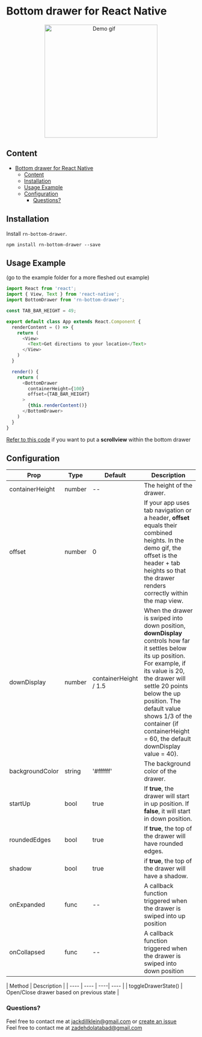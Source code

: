 # Bottom drawer for React Native

<p align="center">
  <img src="demo.gif" alt="Demo gif" width="300" />
</p>

## Content

- [Bottom drawer for React Native](#bottom-drawer-for-react-native)
  - [Content](#content)
  - [Installation](#installation)
  - [Usage Example](#usage-example)
  - [Configuration](#configuration)
    - [Questions?](#questions)

## Installation

Install `rn-bottom-drawer`.

```
npm install rn-bottom-drawer --save
```

## Usage Example
(go to the example folder for a more fleshed out example)

```javascript
import React from 'react';
import { View, Text } from 'react-native';
import BottomDrawer from 'rn-bottom-drawer';

const TAB_BAR_HEIGHT = 49;

export default class App extends React.Component {
  renderContent = () => {
    return (
      <View>
        <Text>Get directions to your location</Text>
      </View>
    )
  }

  render() {
    return (
      <BottomDrawer
        containerHeight={100}
        offset={TAB_BAR_HEIGHT}
      >
        {this.renderContent()}
      </BottomDrawer>
    )
  }
}

```
[Refer to this code](https://github.com/jacklein/rn-bottom-drawer/issues/7#issuecomment-465554054) if you want to put a **scrollview** within the bottom drawer

## Configuration

| Prop | Type | Default | Description |
| ---- | ---- | ----| ---- |
| containerHeight | number | -- | The height of the drawer. | 
| offset | number | 0 | If your app uses tab navigation or a header, **offset** equals their combined heights. In the demo gif, the offset is the header + tab heights so that the drawer renders correctly within the map view. |
| downDisplay | number | containerHeight / 1.5 | When the drawer is swiped into down position, **downDisplay** controls how far it settles below its up position. For example, if its value is 20, the drawer will settle 20 points below the up position. The default value shows 1/3 of the container (if containerHeight = 60, the default downDisplay value = 40). |
| backgroundColor | string | '#ffffff' | The background color of the drawer. |
| startUp | bool | true | If **true**, the drawer will start in up position. If **false**, it will start in down position. |
| roundedEdges | bool | true | If **true**, the top of the drawer will have rounded edges. |
| shadow | bool | true | if **true**, the top of the drawer will have a shadow. |
| onExpanded | func | -- | A callback function triggered when the drawer is swiped into up position |
| onCollapsed | func | -- | A callback function triggered when the drawer is swiped into down position |

| Method  | Description |
| ---- | ---- | ----| ---- |
| toggleDrawerState() | Open/Close drawer based on previous state   |
### Questions?
Feel free to contact me at [jackdillklein@gmail.com](mailto:jackdillklein@gmail.com) or [create an issue](https://github.com/jacklein/rn-bottom-drawer/issues/new)   
Feel free to contact me at [zadehdolatabad@gmail.com](mailto:zadehdolatabad@gmail.com) 
